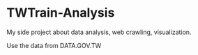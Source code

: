 # TWTrain-Analysis
My side project about data analysis, web crawling, visualization.

Use the data from DATA.GOV.TW
